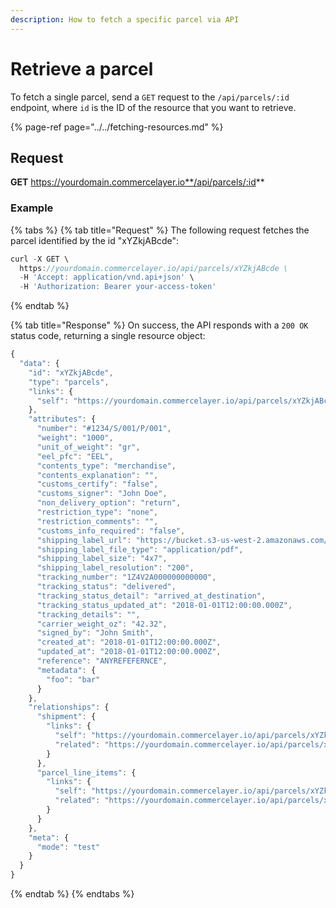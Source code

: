 ```yaml
---
description: How to fetch a specific parcel via API
---
```


# Retrieve a parcel

To fetch a single parcel, send a `GET` request to the `/api/parcels/:id` endpoint, where `id` is the ID of the resource that you want to retrieve.

{% page-ref page="../../fetching-resources.md" %}

## Request

**GET** https://yourdomain.commercelayer.io**/api/parcels/:id**

### **Example**

{% tabs %}
{% tab title="Request" %}
The following request fetches the parcel identified by the id "xYZkjABcde":

```javascript
curl -X GET \
  https://yourdomain.commercelayer.io/api/parcels/xYZkjABcde \
  -H 'Accept: application/vnd.api+json' \
  -H 'Authorization: Bearer your-access-token'
```
{% endtab %}

{% tab title="Response" %}
On success, the API responds with a `200 OK` status code, returning a single resource object:

```javascript
{
  "data": {
    "id": "xYZkjABcde",
    "type": "parcels",
    "links": {
      "self": "https://yourdomain.commercelayer.io/api/parcels/xYZkjABcde"
    },
    "attributes": {
      "number": "#1234/S/001/P/001",
      "weight": "1000",
      "unit_of_weight": "gr",
      "eel_pfc": "EEL",
      "contents_type": "merchandise",
      "contents_explanation": "",
      "customs_certify": "false",
      "customs_signer": "John Doe",
      "non_delivery_option": "return",
      "restriction_type": "none",
      "restriction_comments": "",
      "customs_info_required": "false",
      "shipping_label_url": "https://bucket.s3-us-west-2.amazonaws.com/files/postage_label/20180101/123.pdf",
      "shipping_label_file_type": "application/pdf",
      "shipping_label_size": "4x7",
      "shipping_label_resolution": "200",
      "tracking_number": "1Z4V2A000000000000",
      "tracking_status": "delivered",
      "tracking_status_detail": "arrived_at_destination",
      "tracking_status_updated_at": "2018-01-01T12:00:00.000Z",
      "tracking_details": "",
      "carrier_weight_oz": "42.32",
      "signed_by": "John Smith",
      "created_at": "2018-01-01T12:00:00.000Z",
      "updated_at": "2018-01-01T12:00:00.000Z",
      "reference": "ANYREFEFERNCE",
      "metadata": {
        "foo": "bar"
      }
    },
    "relationships": {
      "shipment": {
        "links": {
          "self": "https://yourdomain.commercelayer.io/api/parcels/xYZkjABcde/relationships/shipment",
          "related": "https://yourdomain.commercelayer.io/api/parcels/xYZkjABcde/shipment"
        }
      },
      "parcel_line_items": {
        "links": {
          "self": "https://yourdomain.commercelayer.io/api/parcels/xYZkjABcde/relationships/parcel_line_items",
          "related": "https://yourdomain.commercelayer.io/api/parcels/xYZkjABcde/parcel_line_items"
        }
      }
    },
    "meta": {
      "mode": "test"
    }
  }
}
```
{% endtab %}
{% endtabs %}

